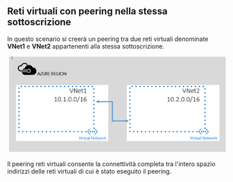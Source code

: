 ## <a name="peering-vnets-in-the-same-subscription"></a>Reti virtuali con peering nella stessa sottoscrizione
In questo scenario si creerà un peering tra due reti virtuali denominate **VNet1** e **VNet2** appartenenti alla stessa sottoscrizione. 

![Scenario di base](./media/virtual-networks-create-vnetpeering-scenario-basic-include/figure01.PNG)

Il peering reti virtuali consente la connettività completa tra l'intero spazio indirizzi delle reti virtuali di cui è stato eseguito il peering.    


